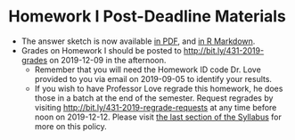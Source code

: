 # Homework I Post-Deadline Materials

- The answer sketch is now available [in PDF](https://github.com/THOMASELOVE/2019-431/blob/master/HOMEWORK/I/sketch_I.pdf), and [in R Markdown](https://github.com/THOMASELOVE/2019-431/blob/master/HOMEWORK/I/sketch_I.Rmd).
- Grades on Homework I should be posted to http://bit.ly/431-2019-grades on 2019-12-09 in the afternoon.
    - Remember that you will need the Homework ID code Dr. Love provided to you via email on 2019-09-05 to identify your results.
    - If you wish to have Professor Love regrade this homework, he does those in a batch at the end of the semester. Request regrades by visiting http://bit.ly/431-2019-regrade-requests at any time before noon on 2019-12-12. Please visit [the last section of the Syllabus](https://thomaselove.github.io/2019-431-syllabus/general-course-policies.html#grade-appeal-policy---request-a-review-in-december) for more on this policy.

